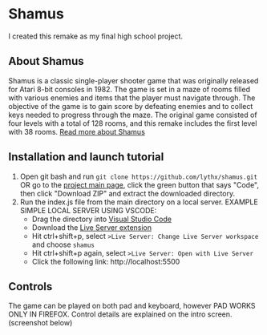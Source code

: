 # Shamus
I created this remake as my final high school project.
## About Shamus
Shamus is a classic single-player shooter game that was originally released for Atari 8-bit consoles in 1982. The game is set in a maze of rooms filled with various enemies and items that the player must navigate through. The objective of the game is to gain score by defeating enemies and to collect keys needed to progress through the maze. The original game consisted of four levels with a total of 128 rooms, and this remake includes the first level with 38 rooms. [Read more about Shamus](https://en.wikipedia.org/wiki/Shamus_(video_game))
## Installation and launch tutorial
1. Open git bash and run `git clone https://github.com/lythx/shamus.git` OR go to the [project main page](https://github.com/lythx/shamus), click the green button that says "Code", then click "Download ZIP" and extract the downloaded directory.
2. Run the index.js file from the main directory on a local server. 
    EXAMPLE SIMPLE LOCAL SERVER USING VSCODE: 
    - Drag the directory into [Visual Studio Code](https://code.visualstudio.com) 
    - Download the [Live Server extension](https://marketplace.visualstudio.com/items?itemName=ritwickdey.LiveServer) 
    - Hit ctrl+shift+p, select `>Live Server: Change Live Server workspace` and choose `shamus`  
    - Hit ctrl+shift+p again, select `>Live Server: Open with Live Server`
    - Click the following link: http://localhost:5500
## Controls 
The game can be played on both pad and keyboard, however PAD WORKS ONLY IN FIREFOX. Control details are explained on the intro screen. (screenshot below)

